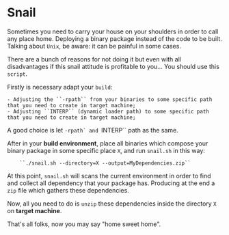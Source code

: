 # Snail

Sometimes you need to carry your house on your shoulders in order to call any place home. Deploying
a binary package instead of the code to be built. Talking about ``Unix``, be aware: it can be painful
in some cases.

There are a bunch of reasons for not doing it but even with all disadvantages if this snail attitude
is profitable to you... You should use this ``script``.

Firstly is necessary adapt your ``build``:

    - Adjusting the ``-rpath`` from your binaries to some specific path that you need to create in target machine;
    - Adjusting ``INTERP`` (dynamic loader path) to some specific path that you need to create in target machine;

A good choice is let ``-rpath` and ``INTERP`` path as the same.

After in your **build environment**, place all binaries which compose your binary package in some specific place ``X``, and
run ``snail.sh`` in this way:

        ``./snail.sh --directory=X --output=MyDependencies.zip``

At this point, ``snail.sh`` will scans the current environment in order to find and collect all dependency that
your package has. Producing at the end a ``zip`` file which gathers these dependencies.

Now, all you need to do is ``unzip`` these dependencies inside the directory ``X`` on **target machine**.

That's all folks, now you may say "home sweet home".

